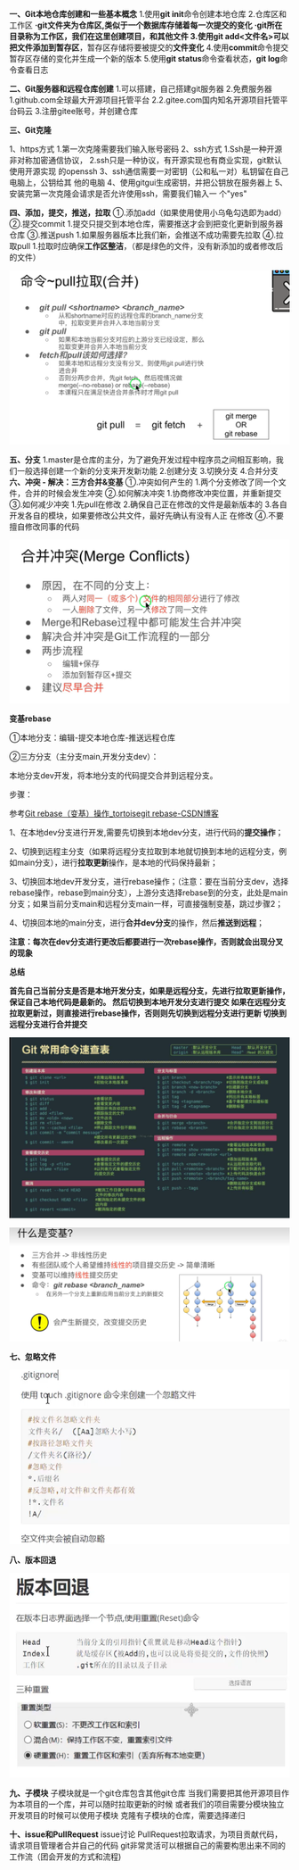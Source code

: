**一、Git本地仓库创建和一些基本概念**
1.使用**git init**命令创建本地仓库
2.仓库区和工作区
**·git文件夹为仓库区,**类似于一个数据库存储着每一次提交的变化
**·git所在目录称为工作区**，我们在这里创建项目，和其他文件
3.使用**git add<文件名>**可以把文件添加到**暂存区**，暂存区存储将要被提交的**文件变化**
4.使用**commit**命令提交暂存区存储的变化并生成一个新的版本
5.使用**git status**命令查看状态，**git log**命令查看日志

**二、Git服务器和远程仓库创建**
1.可以搭建，自己搭建git服务器
2.免费服务器
1.github.com全球最大开源项目托管平台
2.2.gitee.com国内知名开源项目托管平台码云
3.注册gitee账号，并创建仓库

**三、Git克隆**

1、https方式
1.第一次克隆需要我们输入账号密码
2、ssh方式
1.Ssh是一种开源非对称加密通信协议，
2.ssh只是一种协议，有开源实现也有商业实现，git默认使用开源实现
的openssh
3、ssh通信需要一对密钥（公和私一对）私钥留在自己电脑上，公钥给其
他的电脑
4、使用gitgui生成密钥，并把公钥放在服务器上
5、安装完第一次克隆会请求是否允许使用ssh，需要我们输入一
个"yes"

**四、添加，提交，推送，拉取**
①.添加add（如果使用使用小乌龟勾选即为add）
②.提交commit
1.提交只提交到本地仓库，需要推送才会到把变化更新到服务器仓库
③.推送push
1.如果服务器版本比我们新，会推送不成功需要先拉取
④.拉取pull
1.拉取时应确保**工作区整洁**，（都是绿色的文件，没有新添加的或者修改后的文件）

![1741854780275](assets/1741854780275.png)

**五、分支**
1.master是仓库的主分，为了避免开发过程中程序员之间相互影响，我们一般选择创建一个新的分支来开发新功能
2.创建分支
3.切换分支
4.合并分支
**六、冲突 - 解决：三方合并&变基**
 ①.冲突如何产生的
1.两个分支修改了同一个文件，合并的时候会发生冲突
②.如何解决冲突
1.协商修改冲突位置，并重新提交
③.如何减少冲突
1.先pull在修改
2.确保自己正在修改的文件是最新版本的
3.各自开发各自的模块，如果要修改公共文件，最好先确认有没有人正
在修改
④.不要擅自修改同事的代码

![1741855354012](assets/1741855354012.png)

**变基rebase**

①本地分支：编辑-提交本地仓库-推送远程仓库

②三方分支（主分支main,开发分支dev）：

本地分支dev开发，将本地分支的代码提交合并到远程分支。

步骤：

参考[Git rebase（变基）操作_tortoisegit rebase-CSDN博客](https://blog.csdn.net/weixin_45416217/article/details/108196521)

1、在本地dev分支进行开发,需要先切换到本地dev分支，进行代码的**提交操作**；

2、切换到远程主分支（如果将远程分支拉取到本地就切换到本地的远程分支，例如main分支），进行**拉取更新**操作，是本地的代码保持最新；

3、切换回本地dev开发分支，进行rebase操作；（注意：要在当前分支dev，选择rebase操作，rebase到main分支），上游分支选择rebase到的分支，此处是main分支；如果当前分支main和远程分支main一样，可直接强制变基，跳过步骤2；

4、切换回本地的main分支，进行**合并dev分支**的操作，然后**推送到远程**；

**注意：每次在dev分支进行更改后都要进行一次rebase操作，否则就会出现分叉的现象**

**总结**

**首先自己当前分支是否是本地开发分支，如果是远程分支，先进行拉取更新操作，保证自己本地代码是最新的。
然后切换到本地开发分支进行提交
如果在远程分支拉取更新过，则直接进行rebase操作，否则则先切换到远程分支进行更新
切换到远程分支进行合并提交**

![1742202119243](assets/1742202119243.png)



![1741856498659](assets/1741856498659.png)



**七、忽略文件**



![1741851792570](assets/1741851792570.png)

**八、版本回退**

![1741851904032](assets/1741851904032.png)

**九、子模块**
子模块就是一个git仓库包含其他git仓库
当我们需要把其他开源项目作为本项目的一个库，并可以随时拉取更新的时候
或者我们的项目需要分模块独立开发项目的时候可以使用子模块
克隆有子模块的仓库，需要选择递归

**十、issue和PullRequest**
issue讨论
PullRequest拉取请求，为项目贡献代码，请求项目管理者合并自己的代码
git非常灵活可以根据自己的需要构思出来不同的工作流（团会开发的方式和流程)
